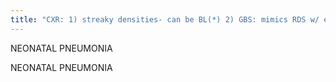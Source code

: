 ```yaml
---
title: "CXR: 1) streaky densities- can be BL(*) 2) GBS: mimics RDS w/ effusions 3) nonGBS: mimic meconium aspiration 4) history key: septic, meconium statining"
---
```

NEONATAL PNEUMONIA

NEONATAL 
PNEUMONIA

